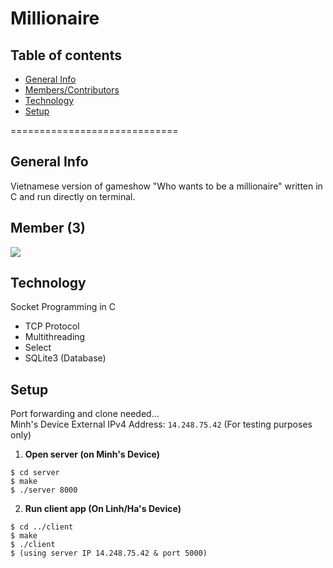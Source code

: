 # Millionaire

## Table of contents
* [General Info](#general-info)
* [Members/Contributors](#member)
* [Technology](#technology)
* [Setup](#setup)

=============================

## General Info
Vietnamese version of gameshow "Who wants to be a millionaire" written in C and run directly on terminal.

## Member (3)
<a href="https://github.com/minhld99/Millionaire/graphs/contributors">
  <img src="https://contrib.rocks/image?repo=minhld99/Millionaire" />
</a>

## Technology
Socket Programming in C
* TCP Protocol
* Multithreading
* Select
* SQLite3 (Database)

## Setup
Port forwarding and clone needed...
<br>Minh's Device External IPv4 Address: `14.248.75.42` (For testing purposes only)

1. <b> Open server (on Minh's Device) </b>
```
$ cd server
$ make
$ ./server 8000
```

2. <b> Run client app (On Linh/Ha's Device) </b>
```
$ cd ../client
$ make
$ ./client
$ (using server IP 14.248.75.42 & port 5000)
```
